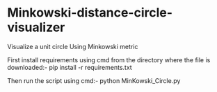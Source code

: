 # Minkowski-distance-circle-visualizer

Visualize a unit circle Using Minkowski metric  

First install requirements using cmd from the directory where the file is downloaded:- pip install -r requirements.txt

Then run the script using cmd:- python MinKowski_Circle.py
